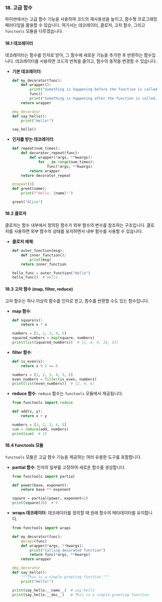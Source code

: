 ### 18. 고급 함수

파이썬에서는 고급 함수 기능을 사용하여 코드의 재사용성을 높이고, 함수형 프로그래밍 패러다임을 활용할 수 있습니다. 여기서는 데코레이터, 클로저, 고차 함수, 그리고 `functools` 모듈을 다루겠습니다.

#### 18.1 데코레이터

데코레이터는 함수를 인자로 받아, 그 함수에 새로운 기능을 추가한 후 반환하는 함수입니다. 데코레이터를 사용하면 코드의 반복을 줄이고, 함수의 동작을 변경할 수 있습니다.

- **기본 데코레이터**:
  ```python
  def my_decorator(func):
      def wrapper():
          print("Something is happening before the function is called.")
          func()
          print("Something is happening after the function is called.")
      return wrapper

  @my_decorator
  def say_hello():
      print("Hello!")

  say_hello()
  ```

- **인자를 받는 데코레이터**:
  ```python
  def repeat(num_times):
      def decorator_repeat(func):
          def wrapper(*args, **kwargs):
              for _ in range(num_times):
                  func(*args, **kwargs)
          return wrapper
      return decorator_repeat

  @repeat(3)
  def greet(name):
      print(f"Hello, {name}!")

  greet("Alice")
  ```

#### 18.2 클로저

클로저는 함수 내부에서 정의된 함수가 외부 함수의 변수를 참조하는 구조입니다. 클로저를 사용하면 외부 함수의 상태를 유지하면서 내부 함수를 사용할 수 있습니다.

- **클로저 예제**:
  ```python
  def outer_function(msg):
      def inner_function():
          print(msg)
      return inner_function

  hello_func = outer_function("Hello")
  hello_func()  # Hello
  ```

#### 18.3 고차 함수 (map, filter, reduce)

고차 함수는 하나 이상의 함수를 인자로 받고, 함수를 반환할 수도 있는 함수입니다.

- **map 함수**:
  ```python
  def square(x):
      return x * x

  numbers = [1, 2, 3, 4, 5]
  squared_numbers = map(square, numbers)
  print(list(squared_numbers))  # [1, 4, 9, 16, 25]
  ```

- **filter 함수**:
  ```python
  def is_even(x):
      return x % 2 == 0

  numbers = [1, 2, 3, 4, 5, 6]
  even_numbers = filter(is_even, numbers)
  print(list(even_numbers))  # [2, 4, 6]
  ```

- **reduce 함수**:
  `reduce` 함수는 `functools` 모듈에서 제공됩니다.

  ```python
  from functools import reduce

  def add(x, y):
      return x + y

  numbers = [1, 2, 3, 4, 5]
  sum = reduce(add, numbers)
  print(sum)  # 15
  ```

#### 18.4 functools 모듈

`functools` 모듈은 고급 함수 기능을 제공하는 여러 유용한 도구를 포함합니다.

- **partial 함수**: 인자의 일부를 고정하여 새로운 함수를 생성합니다.
  ```python
  from functools import partial

  def power(base, exponent):
      return base ** exponent

  square = partial(power, exponent=2)
  print(square(3))  # 9
  ```

- **wraps 데코레이터**: 데코레이터를 정의할 때 원래 함수의 메타데이터를 유지합니다.
  ```python
  from functools import wraps

  def my_decorator(func):
      @wraps(func)
      def wrapper(*args, **kwargs):
          print("Calling decorated function")
          return func(*args, **kwargs)
      return wrapper

  @my_decorator
  def say_hello():
      """This is a simple greeting function."""
      print("Hello!")

  print(say_hello.__name__)  # say_hello
  print(say_hello.__doc__)   # This is a simple greeting function.
  ```
